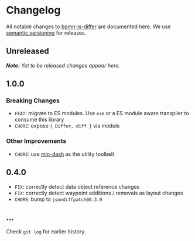 # Changelog

All notable changes to [bpmn-js-differ](https://github.com/bpmn-io/bpmn-js-differ) are documented here. We use [semantic versioning](http://semver.org/) for releases.

## Unreleased

___Note:__ Yet to be released changes appear here._

## 1.0.0

### Breaking Changes

* `FEAT`: migrate to ES modules. Use `esm` or a ES module aware transpiler to consume this library
* `CHORE`: expose `{ Differ, diff }` via module

### Other Improvements

* `CHORE`: use [min-dash](https://github.com/bpmn-io/min-dash) as the utility toolbelt

## 0.4.0

* `FIX`: correctly detect data object reference changes
* `FIX`: correctly detect waypoint additions / removals as layout changes
* `CHORE`: bump to `jsondiffpatch@0.3.9`

## ...

Check `git log` for earlier history.